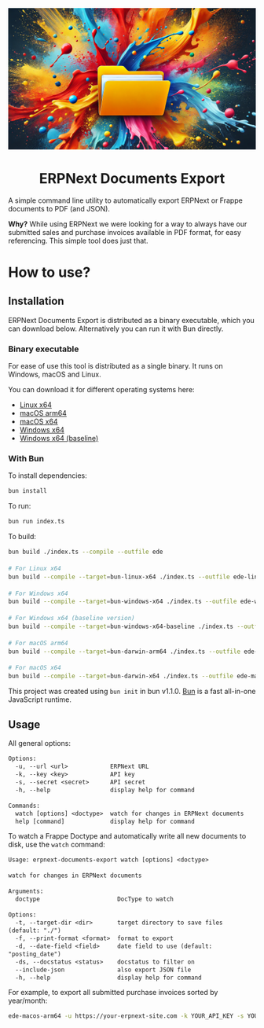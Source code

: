 <img src="header.webp" />
<h1 align="center">ERPNext Documents Export</h1>

A simple command line utility to automatically export ERPNext or Frappe documents to PDF (and JSON).

**Why?** While using ERPNext we were looking for a way to always have our submitted sales and purchase invoices available in PDF format, for easy referencing.
This simple tool does just that.

# How to use?

## Installation
ERPNext Documents Export is distributed as a binary executable, which you can download below.
Alternatively you can run it with Bun directly.

### Binary executable

For ease of use this tool is distributed as a single binary. It runs on Windows, macOS and Linux.

You can download it for different operating systems here:
- [Linux x64](https://github.com/daanlenaerts/erpnext-documents-export/releases/download/v1.2.0/ede-linux-x64)
- [macOS arm64](https://github.com/daanlenaerts/erpnext-documents-export/releases/download/v1.2.0/ede-macos-arm64)
- [macOS x64](https://github.com/daanlenaerts/erpnext-documents-export/releases/download/v1.2.0/ede-macos-x64)
- [Windows x64](https://github.com/daanlenaerts/erpnext-documents-export/releases/download/v1.2.0/ede-windows-x64.exe)
- [Windows x64 (baseline)](https://github.com/daanlenaerts/erpnext-documents-export/releases/download/v1.2.0/ede-windows-x64-baseline.exe)


### With Bun

To install dependencies:

```bash
bun install
```

To run:

```bash
bun run index.ts
```

To build:

```bash
bun build ./index.ts --compile --outfile ede

# For Linux x64
bun build --compile --target=bun-linux-x64 ./index.ts --outfile ede-linux-x64

# For Windows x64
bun build --compile --target=bun-windows-x64 ./index.ts --outfile ede-windows-x64

# For Windows x64 (baseline version)
bun build --compile --target=bun-windows-x64-baseline ./index.ts --outfile ede-windows-x64-baseline

# For macOS arm64
bun build --compile --target=bun-darwin-arm64 ./index.ts --outfile ede-macos-arm64

# For macOS x64
bun build --compile --target=bun-darwin-x64 ./index.ts --outfile ede-macos-x64

```

This project was created using `bun init` in bun v1.1.0. [Bun](https://bun.sh) is a fast all-in-one JavaScript runtime.

## Usage

All general options:
```
Options:
  -u, --url <url>            ERPNext URL
  -k, --key <key>            API key
  -s, --secret <secret>      API secret
  -h, --help                 display help for command

Commands:
  watch [options] <doctype>  watch for changes in ERPNext documents
  help [command]             display help for command
```

To watch a Frappe Doctype and automatically write all new documents to disk, use the `watch` command:
```
Usage: erpnext-documents-export watch [options] <doctype>

watch for changes in ERPNext documents

Arguments:
  doctype                      DocType to watch

Options:
  -t, --target-dir <dir>       target directory to save files (default: "./")
  -f, --print-format <format>  format to export
  -d, --date-field <field>     date field to use (default: "posting_date")
  -ds, --docstatus <status>    docstatus to filter on
  --include-json               also export JSON file
  -h, --help                   display help for command
```

For example, to export all submitted purchase invoices sorted by year/month:
```bash
ede-macos-arm64 -u https://your-erpnext-site.com -k YOUR_API_KEY -s YOUR_API_SECRET watch "Purchase Invoice" -t ./purchase-invoices -ds 1
```